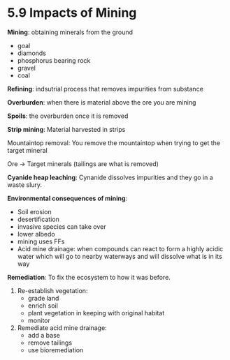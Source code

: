 # 5.9 Impacts of Mining
**Mining**: obtaining minerals from the ground
- goal
- diamonds
- phosphorus bearing rock
- gravel
- coal

**Refining**: indsutrial process that removes impurities from substance

**Overburden**: when there is material above the ore you are mining

**Spoils**: the overburden once it is removed

**Strip mining**: Material harvested in strips

Mountaintop removal: You remove the mountaintop when trying to get the target mineral

Ore -> Target minerals (tailings are what is removed)

**Cyanide heap leaching**: Cynanide dissolves impurities and they go in a waste slury.

**Environmental consequences of mining**: 
- Soil erosion 
- desertification
- invasive species can take over
- lower albedo
- mining uses FFs
- Acid mine drainage: when compounds can react to form a highly acidic water which will go to nearby waterways and will dissolve what is in its way

**Remediation**: To fix the ecosystem to how it was before.
1. Re-establish vegetation:
	- grade land
	- enrich soil
	- plant vegetation in keeping with original habitat
	- monitor
2. Remediate acid mine drainage:
	- add a base
	- remove tailings
	- use bioremediation

